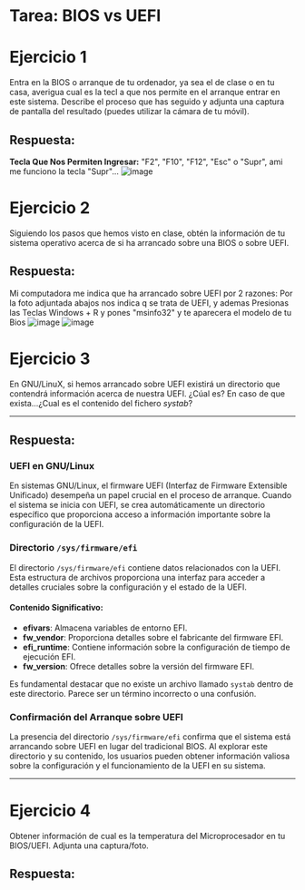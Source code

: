 # Tarea: BIOS vs UEFI

# Ejercicio 1

Entra en la BIOS o arranque de tu ordenador, ya sea el de clase o en tu casa, averigua cual es la tecl
a que nos permite en el arranque entrar en este sistema. Describe el proceso que has seguido y adjunta una captura de pantalla del resultado (puedes utilizar la cámara de tu móvil).

## Respuesta:

**Tecla Que Nos Permiten Ingresar:** "F2", "F10", "F12", "Esc" o "Supr", ami me funciono la tecla "Supr"...
![image](https://github.com/tizixpk/Lab7Bios/assets/170434202/9d3d7e47-865b-4c4f-bde1-c03cc35dc4f8)


# Ejercicio 2

Siguiendo los pasos que hemos visto en clase, obtén la información de tu sistema operativo acerca de si ha arrancado sobre una BIOS o sobre UEFI.

 ## Respuesta:
 Mi computadora me indica que ha arrancado sobre UEFI por 2 razones: Por la foto adjuntada abajos nos indica q se trata de UEFI, y ademas Presionas las Teclas Windows + R y pones "msinfo32" y te aparecera el modelo de tu Bios
![image](https://github.com/tizixpk/Lab7Bios/assets/170434202/381be99b-6cc1-4736-a138-9670aa249853)
![image](https://github.com/tizixpk/Lab7Bios/assets/170434202/b433d46d-bc10-498c-9cff-3ff4889511fe)

# Ejercicio 3

En GNU/LinuX, si hemos arrancado sobre UEFI existirá un directorio que contendrá información acerca de nuestra UEFI. ¿Cúal es? En caso de que exista...¿Cual es el contenido del fichero *systab*?

---
## Respuesta:

### UEFI en GNU/Linux

En sistemas GNU/Linux, el firmware UEFI (Interfaz de Firmware Extensible Unificado) desempeña un papel crucial en el proceso de arranque. Cuando el sistema se inicia con UEFI, se crea automáticamente un directorio específico que proporciona acceso a información importante sobre la configuración de la UEFI.

### Directorio `/sys/firmware/efi`

El directorio `/sys/firmware/efi` contiene datos relacionados con la UEFI. Esta estructura de archivos proporciona una interfaz para acceder a detalles cruciales sobre la configuración y el estado de la UEFI.

#### Contenido Significativo:

- **efivars**: Almacena variables de entorno EFI.
- **fw_vendor**: Proporciona detalles sobre el fabricante del firmware EFI.
- **efi_runtime**: Contiene información sobre la configuración de tiempo de ejecución EFI.
- **fw_version**: Ofrece detalles sobre la versión del firmware EFI.

Es fundamental destacar que no existe un archivo llamado `systab` dentro de este directorio. Parece ser un término incorrecto o una confusión.

### Confirmación del Arranque sobre UEFI

La presencia del directorio `/sys/firmware/efi` confirma que el sistema está arrancando sobre UEFI en lugar del tradicional BIOS. Al explorar este directorio y su contenido, los usuarios pueden obtener información valiosa sobre la configuración y el funcionamiento de la UEFI en su sistema.

---

# Ejercicio 4
Obtener información de cual es la temperatura del Microprocesador en tu BIOS/UEFI. Adjunta una captura/foto.

## Respuesta:

